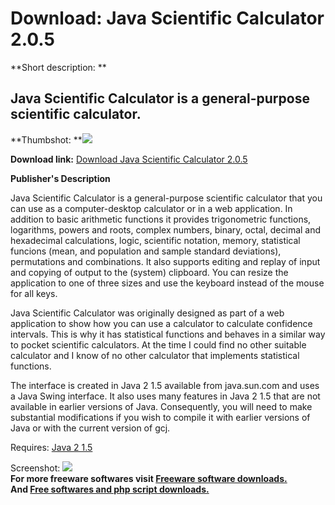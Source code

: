 # Download: Java Scientific Calculator 2.0.5

**Short description: **

## Java Scientific Calculator is a general-purpose scientific calculator.

  
**Thumbshot: **![](http://www.freewarefiles.com/screenshot/javascicalc_md.jpg)   
  
**Download link:** [Download Java Scientific Calculator 2.0.5](http://freesoftwares.boysofts.com/Java-Scientific-Calculator_program_34010.html)  
  

**Publisher's Description**  
  

Java Scientific Calculator is a general-purpose scientific calculator that you
can use as a computer-desktop calculator or in a web application. In addition
to basic arithmetic functions it provides trigonometric functions, logarithms,
powers and roots, complex numbers, binary, octal, decimal and hexadecimal
calculations, logic, scientific notation, memory, statistical funcions (mean,
and population and sample standard deviations), permutations and combinations.
It also supports editing and replay of input and copying of output to the
(system) clipboard. You can resize the application to one of three sizes and
use the keyboard instead of the mouse for all keys.

Java Scientific Calculator was originally designed as part of a web
application to show how you can use a calculator to calculate confidence
intervals. This is why it has statistical functions and behaves in a similar
way to pocket scientific calculators. At the time I could find no other
suitable calculator and I know of no other calculator that implements
statistical functions.

The interface is created in Java 2 1.5 available from java.sun.com and uses a
Java Swing interface. It also uses many features in Java 2 1.5 that are not
available in earlier versions of Java. Consequently, you will need to make
substantial modifications if you wish to compile it with earlier versions of
Java or with the current version of gcj.

Requires: [Java 2 1.5](http://java.sun.com/)

  
  
Screenshot: ![](http://www.freewarefiles.com/screenshot/javascicalc.jpg)  
**For more freeware softwares visit [Freeware software downloads.](http://freesoftwares.boysofts.com/)**   
**And [Free softwares and php script downloads.](http://www.boysofts.com/)**

